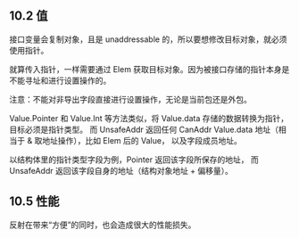## 10.2 值

接口变量会复制对象，且是 unaddressable 的，所以要想修改目标对象，就必须使用指针。

就算传入指针，一样需要通过 Elem 获取目标对象。因为被接口存储的指针本身是不能寻址和进行设置操作的。

注意：不能对非导出字段直接进行设置操作，无论是当前包还是外包。

Value.Pointer 和 Value.Int 等方法类似，将 Value.data 存储的数据转换为指针，目标必须是指针类型。
而 UnsafeAddr 返回任何 CanAddr Value.data 地址（相当于 & 取地址操作），比如 Elem 后的 Value，
以及字段成员地址。

以结构体里的指针类型字段为例，Pointer 返回该字段所保存的地址，
而 UnsafeAddr 返回该字段自身的地址（结构对象地址 + 偏移量）。

## 10.5 性能

反射在带来“方便”的同时，也会造成很大的性能损失。

